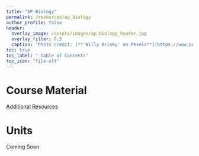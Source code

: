 ```yaml
---
title: "AP Biology"
permalink: /resources/ap_biology
author_profile: false
header:
  overlay_image: /assets/images/ap_biology_header.jpg 
  overlay_filter: 0.5
  caption: "Photo credit: [**'Willy Arisky' on Pexels**](https://www.pexels.com/photo/underwater-photography-of-green-jelly-fish-1059161/)"
toc: true
toc_label: " Table of Contents"
toc_icon: "file-alt"
---
```


# Course Material
<a href="https://docs.google.com/document/d/13p_tOECzoVcDrUoLHtF1wgczsYc4I7CUUe6f99DiZfc/edit?usp=sharing" class="btn btn--inverse btn--x-large">Additional Resources</a>

# Units
Coming Soon